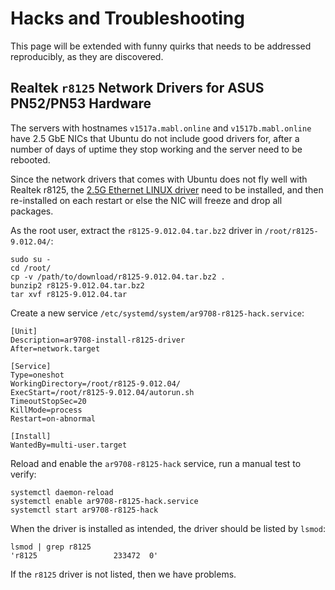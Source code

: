 
Hacks and Troubleshooting
=========================

This page will be extended with funny quirks that needs to be addressed reproducibly, as they are discovered.


Realtek `r8125` Network Drivers for ASUS PN52/PN53 Hardware
-----------------------------------------------------------

The servers with hostnames `v1517a.mabl.online` and `v1517b.mabl.online` have 2.5 GbE NICs that Ubuntu do not
include good drivers for, after a number of days of uptime they stop working and the server need to be rebooted.

Since the network drivers that comes with Ubuntu does not fly well with Realtek r8125, the
[2.5G Ethernet LINUX driver](https://www.realtek.com/ja/component/zoo/category/network-interface-controllers-10-100-1000m-gigabit-ethernet-pci-express-software)
need to be installed, and then re-installed on each restart or else the NIC will freeze and drop all packages.

As the root user, extract the `r8125-9.012.04.tar.bz2` driver in `/root/r8125-9.012.04/`:

    sudo su -
    cd /root/
    cp -v /path/to/download/r8125-9.012.04.tar.bz2 .
    bunzip2 r8125-9.012.04.tar.bz2
    tar xvf r8125-9.012.04.tar

Create a new service `/etc/systemd/system/ar9708-r8125-hack.service`:

```systemd
[Unit]
Description=ar9708-install-r8125-driver
After=network.target

[Service]
Type=oneshot
WorkingDirectory=/root/r8125-9.012.04/
ExecStart=/root/r8125-9.012.04/autorun.sh
TimeoutStopSec=20
KillMode=process
Restart=on-abnormal

[Install]
WantedBy=multi-user.target
```

Reload and enable the `ar9708-r8125-hack` service, run a manual test to verify:

    systemctl daemon-reload
    systemctl enable ar9708-r8125-hack.service
    systemctl start ar9708-r8125-hack

When the driver is installed as intended, the driver should be listed by `lsmod`:

    lsmod | grep r8125
    'r8125                 233472  0'

If the `r8125` driver is not listed, then we have problems.
